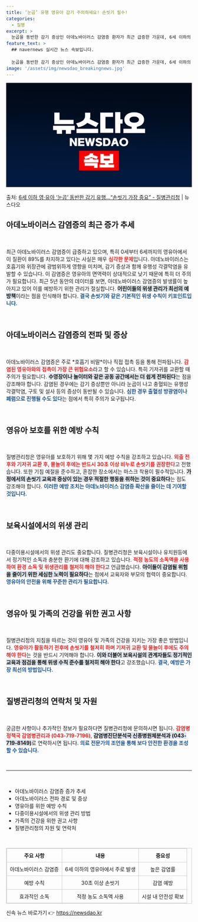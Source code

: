 ```yaml
---
title: ‘눈곱’ 유행 영유아 감기 주의하세요! 손씻기 필수!
categories:
  - 질병
excerpt: >
  눈곱을 동반한 감기 증상인 아데노바이러스 감염증 환자가 최근 급증한 가운데, 6세 이하의 영유아가 89%를 …
feature_text: >
  ## navernews 실시간 뉴스 속보입니다.

  눈곱을 동반한 감기 증상인 아데노바이러스 감염증 환자가 최근 급증한 가운데, 6세 이하의 영유아가 89%를 …
image: '/assets/img/newsdao_breakingnews.jpg'
---
```


![뉴스다오 속보](/assets/img/newsdao_breakingnews.jpg)

<p>출처: <a href="https://newsdao.kr/1659" rel="dofollow">6세 이하 영·유아 ‘눈곱’ 동반한 감기 유행…“손씻기 가장 중요” - 질병관리청</a> | 뉴스다오</p>

<h2 data-ke-size="size26">아데노바이러스 감염증의 최근 증가 추세</h2>
<p data-ke-size="size16">&nbsp;</p>  
최근 아데노바이러스 감염증이 급증하고 있으며, 특히 0세부터 6세까지의 영유아에서 이 질환이 89%를 차지하고 있다는 사실은 매우 <b><span style="color: #ee2323;">심각한 문제</span></b>입니다. 아데노바이러스는 호흡기와 위장관에 광범위하게 영향을 미치며, 감기 증상과 함께 유행성 각결막염을 유발할 수 있습니다. 이 감염증은 영유아의 면역력이 상대적으로 낮기 때문에 특히 더 주의가 필요합니다. 최근 5년 동안의 데이터를 보면, 아데노바이러스 감염증의 발생률이 높아지고 있어 이를 예방하기 위한 관리가 절실합니다. <b><span style="background-color: #21538527;">어린이들의 위생 관리가 최선의 예방책</span></b>이라는 점을 인식해야 합니다. <b><span style="color: #1a5490;">결국 손씻기와 같은 기본적인 위생 수칙이 키포인트입니다.</span></b>

<p data-ke-size="size16">&nbsp;</p>  
<h2 data-ke-size="size26">아데노바이러스 감염증의 전파 및 증상</h2>
<p data-ke-size="size16">&nbsp;</p>  
아데노바이러스 감염증은 주로 *호흡기 비말*이나 직접 접촉 등을 통해 전파됩니다. <b><span style="color: #ee2323;">감염된 영유아와의 접촉이 가장 큰 위험요소</span></b>라고 할 수 있습니다. 특히 기저귀를 교환할 때 주의가 필요합니다. <b><span style="background-color: #21538527;">수영장이나 놀이터와 같은 공동 공간에서는 더 쉽게 전파된다</span></b>는 점을 강조해야 합니다. 감염된 경우에는 감기 증상뿐만 아니라 눈곱이 나고 충혈되는 유행성 각결막염, 구토 및 설사 등의 증상이 동반될 수 있습니다. <b><span style="color: #1a5490;">심한 경우 출혈성 방광염이나 폐렴으로 진행될 수도 있다</span></b>는 점에서 특히 주의가 요구됩니다.

<p data-ke-size="size16">&nbsp;</p>
<h2 data-ke-size="size26">영유아 보호를 위한 예방 수칙</h2>
<p data-ke-size="size16">&nbsp;</p>  
질병관리청은 영유아를 보호하기 위해 몇 가지 예방 수칙을 강조하고 있습니다. <b><span style="color: #ee2323;">외출 전후와 기저귀 교환 후, 물놀이 후에는 반드시 30초 이상 비누로 손씻기를 권장한다</span></b>고 전했습니다. 또한 기침 예절을 준수하고, 혼잡한 장소에서는 마스크 착용이 필수적입니다. <b><span style="background-color: #21538527;">가정에서의 손씻기 교육과 증상이 있는 경우 적절한 행동을 취하는 것이 중요하다</span></b>는 점도 강조해야 합니다. <b><span style="color: #1a5490;">이러한 예방 조치는 아데노바이러스 감염증 확산을 줄이는 데 기여할 것입니다.</span></b>

<p data-ke-size="size16">&nbsp;</p>  
<h2 data-ke-size="size26">보육시설에서의 위생 관리</h2>
<p data-ke-size="size16">&nbsp;</p>  
다중이용시설에서의 위생 관리도 중요합니다. 질병관리청은 보육시설이나 유치원등에서 정기적인 소독과 충분한 환기에 대해 강조하고 있습니다. <b><span style="color: #ee2323;">적정 농도의 소독액을 사용하여 환경 소독 및 위생관리를 철저히 해야 한다</span></b>고 언급했습니다. <b><span style="background-color: #21538527;">아이들이 감염될 위험을 줄이기 위한 세심한 노력이 필요하다</span></b>는 점에서 교육자와 부모의 협력이 중요합니다. <b><span style="color: #1a5490;">영유아의 안전을 위해 꾸준한 관리가 필요합니다.</span></b>

<p data-ke-size="size16">&nbsp;</p>  
<h2 data-ke-size="size26">영유아 및 가족의 건강을 위한 권고 사항</h2>
<p data-ke-size="size16">&nbsp;</p>  
질병관리청의 지침을 따르는 것이 영유아 및 가족의 건강을 지키는 가장 좋은 방법입니다. <b><span style="color: #ee2323;">영유아가 활동하기 전후에 손씻기를 철저히 하며 기저귀 교환 및 물놀이 후에도 주의해야 한다</span></b>는 것을 반드시 기억해야 합니다. <b><span style="background-color: #21538527;">이와 더불어 보육시설의 관계자들도 정기적인 교육과 점검을 통해 위생 수칙 준수를 철저히 해야 한다</span></b>고 강조했습니다. <b><span style="color: #1a5490;">결국, 예방은 가장 최선의 방법입니다.</span></b>

<p data-ke-size="size16">&nbsp;</p>  
<h2 data-ke-size="size26">질병관리청의 연락처 및 자원</h2>
<p data-ke-size="size16">&nbsp;</p>  
궁금한 사항이나 추가적인 정보가 필요하다면 질병관리청에 문의하시면 됩니다. <b><span style="color: #ee2323;">감염병정책국 감염병관리과 (043-719-7196)</span></b>, <b><span style="background-color: #21538527;">감염병진단분석국 신종병원체분석과 (043-719-8149)</span></b>로 연락하시면 됩니다. <b><span style="color: #1a5490;">의료 전문가의 조언을 통해 보다 안전한 환경을 조성할 수 있습니다.</span></b>

<p data-ke-size="size16">&nbsp;</p>  
<hr />
<p data-ke-size="size16">&nbsp;</p>  
<ul>
    <li>아데노바이러스 감염증 증가 추세</li>
    <li>아데노바이러스 전파 경로 및 증상</li>
    <li>영유아를 위한 예방 수칙</li>
    <li>다중이용시설에서의 위생 관리 방법</li>
    <li>가족의 건강을 위한 권고 사항</li>
    <li>질병관리청의 자원 및 연락처</li>
</ul>
<p data-ke-size="size16">&nbsp;</p>  
<table style="border: solid 1px #ccc; width: 100%; border-collapse: collapse;">
    <thead>
        <tr>
            <th style="border: solid 1px #ccc; padding: 8px; text-align: center;">주요 사항</th>
            <th style="border: solid 1px #ccc; padding: 8px; text-align: center;">내용</th>
            <th style="border: solid 1px #ccc; padding: 8px; text-align: center;">중요성</th>
        </tr>
    </thead>
    <tbody>
        <tr>
            <td style="border: solid 1px #ccc; padding: 8px; text-align: center;">아데노바이러스 감염증</td>
            <td style="border: solid 1px #ccc; padding: 8px; text-align: center;">6세 이하의 영유아에서 주로 발생</td>
            <td style="border: solid 1px #ccc; padding: 8px; text-align: center;">높은 감염률</td>
        </tr>
        <tr>
            <td style="border: solid 1px #ccc; padding: 8px; text-align: center;">예방 수칙</td>
            <td style="border: solid 1px #ccc; padding: 8px; text-align: center;">30초 이상 손씻기</td>
            <td style="border: solid 1px #ccc; padding: 8px; text-align: center;">감염 예방</td>
        </tr>
        <tr>
            <td style="border: solid 1px #ccc; padding: 8px; text-align: center;">효과적인 소독</td>
            <td style="border: solid 1px #ccc; padding: 8px; text-align: center;">적정 농도 소독액 사용</td>
            <td style="border: solid 1px #ccc; padding: 8px; text-align: center;">시설 내 안전성 확보</td>
        </tr>
    </tbody>
</table> 

신속 뉴스 바로가기 👉 <a href="https://newsdao.kr" rel="dofollow">https://newsdao.kr</a>


